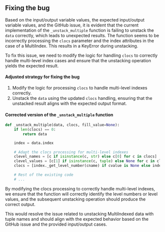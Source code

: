 ## Fixing the bug

Based on the input/output variable values, the expected input/output variable values, and the GitHub issue, it is evident that the current implementation of the `_unstack_multiple` function is failing to unstack the `data` correctly, which leads to unexpected results. The function seems to be incorrectly processing the `clocs` parameter and the index attributes in the case of a MultiIndex. This results in a KeyError during unstacking.

To fix this issue, we need to modify the logic for handling `clocs` to correctly handle multi-level index cases and ensure that the unstacking operation yields the expected result.

#### Adjusted strategy for fixing the bug
1. Modify the logic for processing `clocs` to handle multi-level indexes correctly.
2. Unstack the `data` using the updated `clocs` handling, ensuring that the unstacked result aligns with the expected output format.

#### Corrected version of the `_unstack_multiple` function
```python
def _unstack_multiple(data, clocs, fill_value=None):
    if len(clocs) == 0:
        return data

    index = data.index
    
    # Adapt the clocs processing for multi-level indexes
    clevel_names = [c if isinstance(c, str) else c[0] for c in clocs]
    clevel_values = [c[1] if isinstance(c, tuple) else None for c in clocs]
    clocs = [index._get_level_number(cname) if cvalue is None else index._get_loc(cvalue, level=cname) for cname, cvalue in zip(clevel_names, clevel_values)]
    
    # Rest of the existing code
    # ...
```

By modifying the clocs processing to correctly handle multi-level indexes, we ensure that the function will correctly identify the level numbers or level values, and the subsequent unstacking operation should produce the correct output.

This would resolve the issue related to unstacking MultiIndexed data with tuple names and should align with the expected behavior based on the GitHub issue and the provided input/output cases.